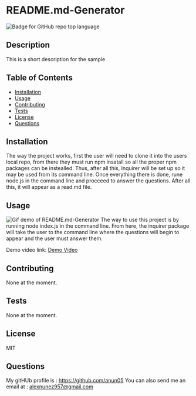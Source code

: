# README.md-Generator 
  ![Badge for GitHub repo top language](https://img.shields.io/static/v1?label=License&message=MIT&color=brightgreen) 
  

  ## Description
  This is a short description for the sample


  ## Table of Contents
  * [Installation](#installation)
  * [Usage](#Usage)
  * [Contributing](#Contributing)
  * [Tests](#Tests)
  * [License](#License)
  * [Questions](#Questions)

  ## Installation
  The way the project works, first the user  will need to  clone it into the users local repo, from there they must run npm insatall so all the proper npm packages can be instealled. Thus, after all this, Inquirer will be set up so it may be used from its command line. Once everything there is done, rune node.js in the command line and procceed to answer the questions. After all this, it will appear as a read.md file.

  ## Usage
  ![Gif demo of README.md-Generator](./README.md-Generator-DemoGit.gif)
  The way to use this project is by running node index.js in the command line. From here, the inquirer package will take the user to the command line where the questions will begin to appear and the user must answer them.

  Demo video link: [Demo Video](https://watch.screenstify.com)

  ## Contributing
  None at the moment.

  ## Tests
  None at the moment.

  ## License
  MIT

  ## Questions
  My gitHUb profile is : https://github.com/anun05
  You can also send me an email at : alexnunez957@gmail.com


